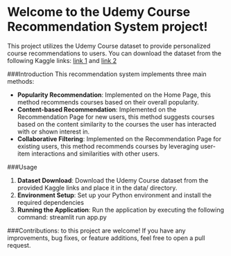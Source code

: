 # Welcome to the Udemy Course Recommendation System project!
This project utilizes the Udemy Course dataset to provide personalized course recommendations to users.
 You can download the dataset from the following Kaggle links: 
 [link 1](https://www.kaggle.com/datasets/hossaingh/udemy-courses) and [link 2](https://www.kaggle.com/datasets/ankushbisht005/udemy-courses-data-2023)

###Introduction
This recommendation system implements three main methods:
- **Popularity Recommendation**: Implemented on the Home Page, this method recommends courses based on their overall popularity.
- **Content-based Recommendation**: Implemented on the Recommendation Page for new users, this method suggests courses based on the content similarity to the courses the user has interacted with or shown interest in.
- **Collaborative Filtering**: Implemented on the Recommendation Page for existing users, this method recommends courses by leveraging user-item interactions and similarities with other users.

###Usage
1. **Dataset Download**: Download the Udemy Course dataset from the provided Kaggle links and place it in the data/ directory.
2. **Environment Setup**: Set up your Python environment and install the required dependencies
3. **Running the Application**: Run the application by executing the following command: streamlit run app.py
   
###Contributions:
to this project are welcome! If you have any improvements, bug fixes, or feature additions, feel free to open a pull request.
